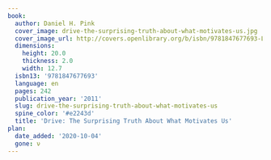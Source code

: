 ```yaml
---
book:
  author: Daniel H. Pink
  cover_image: drive-the-surprising-truth-about-what-motivates-us.jpg
  cover_image_url: http://covers.openlibrary.org/b/isbn/9781847677693-L.jpg
  dimensions:
    height: 20.0
    thickness: 2.0
    width: 12.7
  isbn13: '9781847677693'
  language: en
  pages: 242
  publication_year: '2011'
  slug: drive-the-surprising-truth-about-what-motivates-us
  spine_color: '#e2243d'
  title: 'Drive: The Surprising Truth About What Motivates Us'
plan:
  date_added: '2020-10-04'
  gone: ν
---
```

